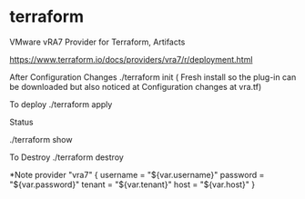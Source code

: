 # terraform
VMware vRA7 Provider for Terraform, Artifacts 

https://www.terraform.io/docs/providers/vra7/r/deployment.html

After Configuration Changes
./terraform init
( Fresh install so the plug-in can be downloaded but also noticed at Configuration changes at vra.tf)

To deploy 
./terraform apply

Status

./terraform show

To Destroy
./terraform destroy

*Note
provider  "vra7" {
    username = "${var.username}"
    password  = "${var.password}"
    tenant = "${var.tenant}"
    host = "${var.host}"
}


